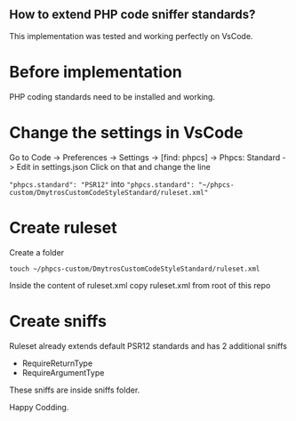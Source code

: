 ## How to extend PHP code sniffer standards?

This implementation was tested and working perfectly on VsCode.

# Before implementation
PHP coding standards need to be installed and working.

# Change the settings in VsCode
Go to Code -> Preferences -> Settings -> [find: phpcs] -> Phpcs: Standard -> Edit in settings.json
Click on that and change the line

```"phpcs.standard": "PSR12"```
into 
```"phpcs.standard": "~/phpcs-custom/DmytrosCustomCodeStyleStandard/ruleset.xml"```

# Create ruleset
Create a folder
```
touch ~/phpcs-custom/DmytrosCustomCodeStyleStandard/ruleset.xml
```

Inside the content of ruleset.xml copy ruleset.xml from root of this repo

# Create sniffs

Ruleset already extends default PSR12 standards and has 2 additional sniffs
- RequireReturnType
- RequireArgumentType

These sniffs are inside sniffs folder.

Happy Codding.
